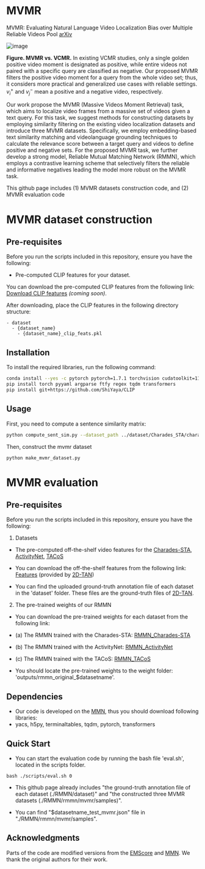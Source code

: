 # MVMR
MVMR: Evaluating Natural Language Video Localization Bias over Multiple Reliable Videos Pool [arXiv](https://arxiv.org/pdf/2309.16701v1.pdf)

![image](https://github.com/yny0506/MVMR/assets/107698204/e3c7bde6-e79d-4a24-b9dd-d9456fecde14)

**Figure. MVMR vs. VCMR.** In existing VCMR studies, only a single golden positive video moment is designated as positive, while entire videos not paired with a specific query are classified as negative.
Our proposed MVMR filters the positive video moment for a query from the whole video set; thus, it considers more practical and generalized use cases with reliable settings.
$v^{+}_{i}$ and $v^{-}_{j}$ mean a positive and a negative video, respectively.


Our work propose the MVMR (Massive Videos Moment Retrieval) task, which aims to localize video frames from a massive set of videos given a text query.
For this task, we suggest methods for constructing datasets by employing similarity filtering on the existing video localization datasets and introduce three MVMR datasets.
Specifically, we employ embedding-based text similarity matching and videolanguage grounding techniques to calculate the relevance score between a target query and videos to define positive and negative sets.
For the proposed MVMR task, we further develop a strong model, Reliable Mutual Matching Network (RMMN), which employs a contrastive learning scheme that selectively filters the reliable and informative negatives leading the model more robust on the MVMR task.

This github page includes (1) MVMR datasets construction code, and (2) MVMR evaluation code



# MVMR dataset construction

## Pre-requisites

Before you run the scripts included in this repository, ensure you have the following:

- Pre-computed CLIP features for your dataset.

You can download the pre-computed CLIP features from the following link: [Download CLIP features](#) *(coming soon)*.

After downloading, place the CLIP features in the following directory structure:

```plaintext
- dataset
  - {dataset_name}
    - {dataset_name}_clip_feats.pkl
```

## Installation

To install the required libraries, run the following command:

```bash
conda install --yes -c pytorch pytorch=1.7.1 torchvision cudatoolkit=11.0
pip install torch pyyaml argparse ftfy regex tqdm transformers
pip install git+https://github.com/ShiYaya/CLIP
```

## Usage

First, you need to compute a sentence similarity matrix:
```bash
python compute_sent_sim.py --dataset_path ../dataset/Charades_STA/charades_test.json --dataset_name Charades_STA
```

Then, construct the mvmr dataset
```bash
python make_mvmr_dataset.py
```


# MVMR evaluation

## Pre-requisites

Before you run the scripts included in this repository, ensure you have the following:

1) Datasets
 - The pre-computed off-the-shelf video features for the [Charades-STA](https://prior.allenai.org/projects/charades), [ActivityNet](http://activity-net.org/download.html), [TACoS](https://www.mpi-inf.mpg.de/departments/computer-vision-and-machine-learning/research/vision-and-language/tacos-multi-level-corpus)

 - You can download the off-the-shelf features from the following link: [Features](https://rochester.app.box.com/s/8znalh6y5e82oml2lr7to8s6ntab6mav) (provided by [2D-TAN](https://github.com/microsoft/2D-TAN))

 - You can find the uploaded ground-truth annotation file of each dataset in the 'dataset' folder. These files are the ground-truth files of [2D-TAN](https://github.com/microsoft/2D-TAN).

2) The pre-trained weights of our RMMN
 - You can download the pre-trained weights for each dataset from the following link:
   
 - (a) The RMMN trained with the Charades-STA: [RMMN_Charades-STA](http://milabfile.snu.ac.kr:16000/detecting-incongruity/pretrained_weights/best_charades_rmmn.pth)

 - (b) The RMMN trained with the ActivityNet: [RMMN_ActivityNet](http://milabfile.snu.ac.kr:16000/detecting-incongruity/pretrained_weights/best_tacos_rmmn.pth)
 
 - (c) The RMMN trained with the TACoS: [RMMN_TACoS](http://milabfile.snu.ac.kr:16000/detecting-incongruity/pretrained_weights/best_activitynet_rmmn.pth)

 - You should locate the pre-trained weights to the weight folder: 'outputs/rmmn_original_$datasetname'.

## Dependencies
 - Our code is developed on the [MMN](https://github.com/MCG-NJU/MMN.git), thus you should download following libraries:
 - yacs, h5py, terminaltables, tqdm, pytorch, transformers 


## Quick Start
 - You can start the evaluation code by running the bash file 'eval.sh', located in the scripts folder.

```
bash ./scripts/eval.sh 0
```

 - This github page already includes "the ground-truth annotation file of each dataset (./RMMN/dataset)" and "the constructed three MVMR datasets (./RMMN/rmmn/mvmr/samples)".

 - You can find "$datasetname_test_mvmr.json" file in "./RMMN/rmmn/mvmr/samples".


## Acknowledgments
Parts of the code are modified versions from the [EMScore](https://github.com/ShiYaya/emscore) and [MMN](https://github.com/MCG-NJU/MMN.git). We thank the original authors for their work.








